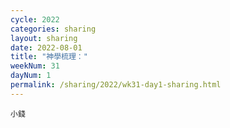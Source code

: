 ```yaml
---
cycle: 2022
categories: sharing
layout: sharing
date: 2022-08-01
title: "神學梳理："
weekNum: 31
dayNum: 1
permalink: /sharing/2022/wk31-day1-sharing.html
---
```


[](https://eccseattle.github.io/media/sharing/2022/wk031/2022-08-01-bin.m4a)

`小錢`
